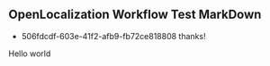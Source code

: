 ## OpenLocalization Workflow Test MarkDown
* 506fdcdf-603e-41f2-afb9-fb72ce818808 
thanks!

Hello world
